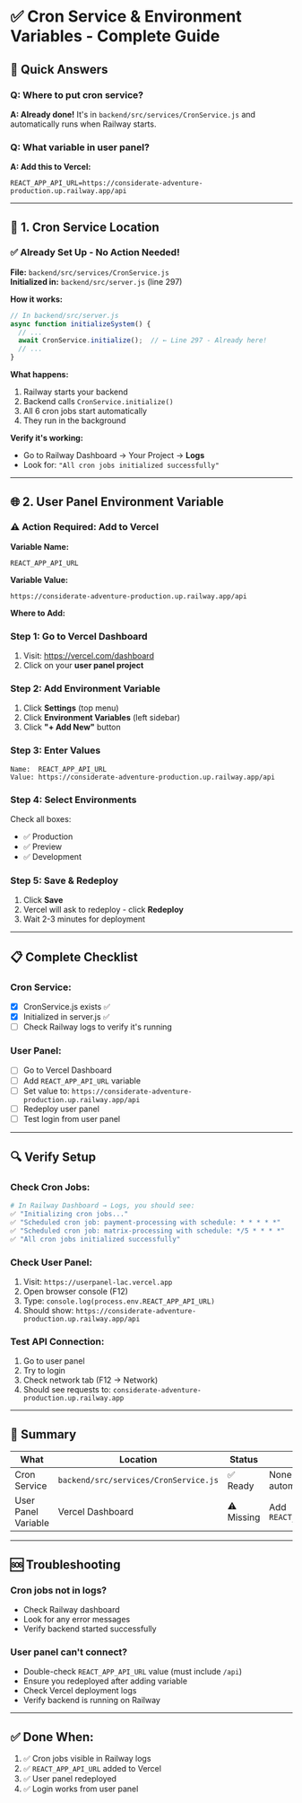 # ✅ Cron Service & Environment Variables - Complete Guide

## 🎯 Quick Answers

### Q: Where to put cron service?
**A: Already done!** It's in `backend/src/services/CronService.js` and automatically runs when Railway starts.

### Q: What variable in user panel?
**A: Add this to Vercel:**
```
REACT_APP_API_URL=https://considerate-adventure-production.up.railway.app/api
```

---

## 📍 1. Cron Service Location

### ✅ Already Set Up - No Action Needed!

**File:** `backend/src/services/CronService.js`  
**Initialized in:** `backend/src/server.js` (line 297)

**How it works:**
```javascript
// In backend/src/server.js
async function initializeSystem() {
  // ...
  await CronService.initialize();  // ← Line 297 - Already here!
  // ...
}
```

**What happens:**
1. Railway starts your backend
2. Backend calls `CronService.initialize()`
3. All 6 cron jobs start automatically
4. They run in the background

**Verify it's working:**
- Go to Railway Dashboard → Your Project → **Logs**
- Look for: `"All cron jobs initialized successfully"`

---

## 🌐 2. User Panel Environment Variable

### ⚠️ Action Required: Add to Vercel

**Variable Name:**
```
REACT_APP_API_URL
```

**Variable Value:**
```
https://considerate-adventure-production.up.railway.app/api
```

**Where to Add:**

### Step 1: Go to Vercel Dashboard
1. Visit: https://vercel.com/dashboard
2. Click on your **user panel project**

### Step 2: Add Environment Variable
1. Click **Settings** (top menu)
2. Click **Environment Variables** (left sidebar)
3. Click **"+ Add New"** button

### Step 3: Enter Values
```
Name:  REACT_APP_API_URL
Value: https://considerate-adventure-production.up.railway.app/api
```

### Step 4: Select Environments
Check all boxes:
- ✅ Production
- ✅ Preview  
- ✅ Development

### Step 5: Save & Redeploy
1. Click **Save**
2. Vercel will ask to redeploy - click **Redeploy**
3. Wait 2-3 minutes for deployment

---

## 📋 Complete Checklist

### Cron Service:
- [x] CronService.js exists ✅
- [x] Initialized in server.js ✅
- [ ] Check Railway logs to verify it's running

### User Panel:
- [ ] Go to Vercel Dashboard
- [ ] Add `REACT_APP_API_URL` variable
- [ ] Set value to: `https://considerate-adventure-production.up.railway.app/api`
- [ ] Redeploy user panel
- [ ] Test login from user panel

---

## 🔍 Verify Setup

### Check Cron Jobs:
```bash
# In Railway Dashboard → Logs, you should see:
✅ "Initializing cron jobs..."
✅ "Scheduled cron job: payment-processing with schedule: * * * * *"
✅ "Scheduled cron job: matrix-processing with schedule: */5 * * * *"
✅ "All cron jobs initialized successfully"
```

### Check User Panel:
1. Visit: `https://userpanel-lac.vercel.app`
2. Open browser console (F12)
3. Type: `console.log(process.env.REACT_APP_API_URL)`
4. Should show: `https://considerate-adventure-production.up.railway.app/api`

### Test API Connection:
1. Go to user panel
2. Try to login
3. Check network tab (F12 → Network)
4. Should see requests to: `considerate-adventure-production.up.railway.app`

---

## 📝 Summary

| What | Location | Status | Action |
|------|----------|--------|--------|
| Cron Service | `backend/src/services/CronService.js` | ✅ Ready | None - runs automatically |
| User Panel Variable | Vercel Dashboard | ⚠️ Missing | Add `REACT_APP_API_URL` |

---

## 🆘 Troubleshooting

### Cron jobs not in logs?
- Check Railway dashboard
- Look for any error messages
- Verify backend started successfully

### User panel can't connect?
- Double-check `REACT_APP_API_URL` value (must include `/api`)
- Ensure you redeployed after adding variable
- Check Vercel deployment logs
- Verify backend is running on Railway

---

## ✅ Done When:

1. ✅ Cron jobs visible in Railway logs
2. ✅ `REACT_APP_API_URL` added to Vercel
3. ✅ User panel redeployed
4. ✅ Login works from user panel

